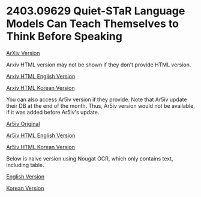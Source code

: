 # 2403.09629 Quiet-STaR Language Models Can Teach Themselves to Think Before Speaking

[ArXiv Version](https://arxiv.org/abs/2403.09629)

Arxiv HTML version may not be shown if they don't provide HTML version.

[Arxiv HTML English Version](https://raw.githack.com/kh-kim/arxiv-translator/master/papers/2403.09629/paper.raw.en.html)

[Arxiv HTML Korean Version](https://raw.githack.com/kh-kim/arxiv-translator/master/papers/2403.09629/paper.raw.ko.html)

You can also access Ar5iv version if they provide.
Note that Ar5iv update their DB at the end of the month.
Thus, Ar5iv version would not be available, if it was added before Ar5iv's update.

[Ar5iv Original](https://ar5iv.org/abs/2403.09629)

[Ar5iv HTML English Version](https://raw.githack.com/kh-kim/arxiv-translator/master/papers/2403.09629/paper.ar5iv.en.html)

[Ar5iv HTML Korean Version](https://raw.githack.com/kh-kim/arxiv-translator/master/papers/2403.09629/paper.ar5iv.ko.html)

Below is naive version using Nougat OCR, which only contains text, including table.

[English Version](https://raw.githack.com/kh-kim/arxiv-translator/master/papers/2403.09629/paper.en.html)

[Korean Version](https://raw.githack.com/kh-kim/arxiv-translator/master/papers/2403.09629/paper.ko.html)